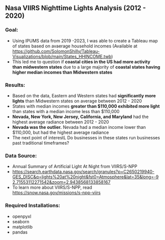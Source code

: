 ## Nasa VIIRS Nighttime Lights Analysis (2012 - 2020)

### Goal:
- Using IPUMS data from 2019 -2023, I was able to create a Tableau map of states based on avaerage household incomes (Available at https://github.com/SolomonShilly/Tableau-Visualizations/blob/main/States_HHINCOME.twb)
- This led me to question if **coastal cities in the US had more activity than midwestern states** due to a large majority of **coastal states having higher median incomes than Midwestern states**

### Results:
- Based on the data, Eastern and Western states had **significantly more lights** than Midwestern states on average between 2012 - 2020
- States with median incomes **greater than $110,000 exhibited more light** than states with a median income less than $110,000
- **Nevada, New York, New Jersey, California, and Maryland** had the highest average radiance between 2012 - 2020
- **Nevada was the outlier.** Nevada had a median income lower than $110,000, but had the highest average radiance
- The next point of interestL Do businesses in these states run businesses past traditional timeframes?

### Data Source:
- Annual Summary of Artificial Light At Night from VIIRS/S-NPP
- https://search.earthdata.nasa.gov/search/granules?p=C2650219940-GES_DISC&q=lights%20at%20night&fst0=Atmosphere&lat=35&long=-92.71553112271542&zoom=2.9438568133858167
- To learn more about VIIRS/S-NPP, read https://snow.nasa.gov/missions/s-npp-viirs

### Required Installations:
- openpyxl
- seaborn
- matplotlib
- pandas
